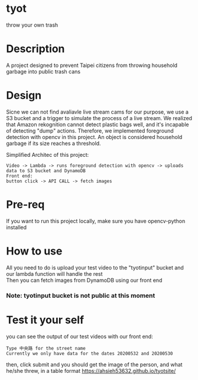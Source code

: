 # tyot
throw your own trash

# Description
A project designed to prevent Taipei citizens from throwing household garbage into public trash cans

# Design
Sicne we can not find avaliavle live stream cams  for our purpose, we use a S3 bucket and a trigger to simulate the process of a live stream.
We realized that Amazon rekognition cannot detect plastic bags well, and it's incapable of detecting "dump" actions. 
Therefore, we implemented foreground detection with opencv in this project. 
An object is considered household garbage if its size reaches a threshold.

Simplified Architec of this project:
```
Video -> Lambda -> runs foreground detection with opencv -> uploads data to S3 bucket and DynamoDB
Front end:
button click -> API CALL -> fetch images
```

# Pre-req
If you want to run this project locally, make sure you have opencv-python installed

# How to use
All you need to do is upload your test video to the "tyotinput" bucket and our lambda function will handle the rest <br />
Then you can fetch images from DynamoDB using our front end
### Note: tyotinput bucket is not public at this moment

# Test it your self
you can see the output of our test videos with our front end:
```
Type 中央路 for the street name
Currently we only have data for the dates 20200532 and 20200530 
``` 
then, click submit and you should get the image of the person, and what he/she threw, in a table format 
https://ahsieh53632.github.io/tyotsite/
